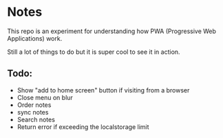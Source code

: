 # Notes
This repo is an experiment for understanding how PWA (Progressive Web Applications) work.

Still a lot of things to do but it is super cool to see it in action.


## Todo:

- Show "add to home screen" button if visiting from a browser
- Close menu on blur
- Order notes
- sync notes
- Search notes
- Return error if exceeding the localstorage limit